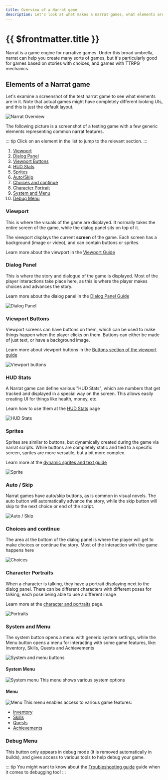 ```yaml
---
title: Overview of a Narrat game
description: Let's look at what makes a narrat games, what elements are in it, and how it works
---
```


# {{ $frontmatter.title }}

Narrat is a game engine for narrative games. Under this broad umbrella, narrat can help you create many sorts of games, but it's particularly good for games based on stories with choices, and games with TTRPG mechanics.

## Elements of a Narrat game

Let's examine a screenshot of the test narrat game to see what elements are in it. Note that actual games might have completely different looking UIs, and this is just the default layout.

![Narrat Overview](./narrat-overview/narrat-overview.webp)

The following picture is a screenshot of a testing game with a few generic elements representing common narrat features.

::: tip
Click on an element in the list to jump to the relevant section.
:::

1. [Viewport](#viewport)
2. [Dialog Panel](#dialog-panel)
3. [Viewport Buttons](#viewport-buttons)
4. [HUD Stats](#hud-stats)
5. [Sprites](#sprites)
6. [Auto/Skip](#auto-skip)
7. [Choices and continue](#choices-and-continue)
8. [Character Portrait](#character-portraits)
9. [System and Menu](#system-and-menu)
10. [Debug Menu](#debug-menu)

### Viewport

This is where the visuals of the game are displayed. It normally takes the entire screen of the game, while the dialog panel sits on top of it.

The viewport displays the current **screen** of the game. Each screen has a background (image or video), and can contain buttons or sprites.

Learn more about the viewport in the [Viewport Guide](../features/viewport.md)

### Dialog Panel

This is where the story and dialogue of the game is displayed. Most of the player interactions take place here, as this is where the player makes choices and advances the story.

Learn more about the dialog panel in the [Dialog Panel Guide](../features/dialog-panel.md)

![Dialog Panel](./narrat-overview/dialog-panel.png)

### Viewport Buttons

Viewport screens can have buttons on them, which can be used to make things happen when the player clicks on them. Buttons can either be made of just text, or have a background image.

Learn more about viewport buttons in the [Buttons section of the viewport guide](../features/viewport.md#screens-config)

![Viewport buttons](./narrat-overview/buttons.png)

### HUD Stats

A Narrat game can define various "HUD Stats", which are numbers that get tracked and displayed in a special way on the screen. This allows easily creating UI for things like health, money, etc.

Learn how to use them at the [HUD Stats](../features/hud-stats.md) page

![HUD Stats](./narrat-overview/hud-stats.png)

### Sprites

Sprites are similar to buttons, but dynamically created during the game via narrat scripts. While buttons are completely static and tied to a specific screen, sprites are more versatile, but a bit more complex.

Learn more at the [dynamic sprites and text guide](../features/dynamic-sprites-text-objects.md)

![Sprite](./narrat-overview/sprite.png)

### Auto / Skip

Narrat games have auto/skip buttons, as is common in visual novels. The auto button will automatically advance the story, while the skip button will skip to the next choice or end of the script.

![Auto / Skip](./narrat-overview/auto-skip.png)

### Choices and continue

The area at the bottom of the dialog panel is where the player will get to make choices or continue the story. Most of the interaction with the game happens here

![Choices](./narrat-overview/choices.png)

### Character Portraits

When a character is talking, they have a portrait displaying next to the dialog panel. There can be different characters with different poses for talking, each pose being able to use a different image

Learn more at the [character and portraits](../features/characters-and-portraits.md) page.

![Portraits](./narrat-overview/portrait.png)

### System and Menu

The system button opens a menu with generic system settings, while the Menu button opens a menu for interacting with some game features, like: Inventory, Skills, Quests and Achievements

![System and menu buttons](./narrat-overview/system-menu.png)

#### System Menu

![System menu](./narrat-overview/system.png)
This menu shows various system options

#### Menu

![Menu](./narrat-overview/menu.png)
This menu enables access to various game features:

- [Inventory](../features/inventory.md)
- [Skills](../features/skills.md)
- [Quests](../features/quests.md)
- [Achievements](../features/achievements.md)

### Debug Menu

This button only appears in debug mode (it is removed automatically in builds), and gives access to various tools to help debug your game.

::: tip
You might want to know about the [Troubleshooting guide](../troubleshooting/troubleshooting.md) guide when it comes to debugging too!
:::
